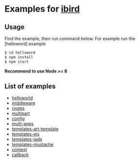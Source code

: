 # Examples for [ibird](https://github.com/yinfxs/ibird)

## Usage

Find the example, then run command below. For example run the [helloword] example

```bash
$ cd helloword
$ npm install
$ npm start
```

**Recommend to use Node >= 8**

## List of examples

- [helloworld](https://github.com/yinfxs/ibird/tree/1.0.0/examples/helloworld)
- [middleware](https://github.com/yinfxs/ibird/tree/1.0.0/examples/middleware)
- [routes](https://github.com/yinfxs/ibird/tree/1.0.0/examples/routes)
- [multipart](https://github.com/yinfxs/ibird/tree/1.0.0/examples/multipart)
- [config](https://github.com/yinfxs/ibird/tree/1.0.0/examples/config)
- [multi-apps](https://github.com/yinfxs/ibird/tree/1.0.0/examples/multi-apps)
- [templates-art-template](https://github.com/yinfxs/ibird/tree/1.0.0/examples/templates-art-template)
- [templates-ejs](https://github.com/yinfxs/ibird/tree/1.0.0/examples/templates-ejs)
- [templates-jade](https://github.com/yinfxs/ibird/tree/1.0.0/examples/templates-jade)
- [templates-mustache](https://github.com/yinfxs/ibird/tree/1.0.0/examples/templates-mustache)
- [context](https://github.com/yinfxs/ibird/tree/1.0.0/examples/context)
- [callback](https://github.com/yinfxs/ibird/tree/1.0.0/examples/callback)
